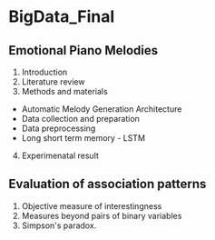 # BigData_Final

## Emotional Piano Melodies
1. Introduction
2. Literature review
3. Methods and materials
- Automatic Melody Generation Architecture
- Data collection and preparation
- Data preprocessing 
- Long short term memory - LSTM

4. Experimenatal result


## Evaluation of association patterns
1. Objective measure of interestingness
2. Measures beyond pairs of binary variables
3. Simpson's paradox. 


